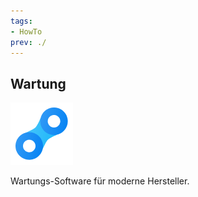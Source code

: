 ```yaml
---
tags:
- HowTo
prev: ./
---
```

## Wartung
![icons_odoo_maintenance](assets/icons_odoo_maintenance.png)

Wartungs-Software für moderne Hersteller.